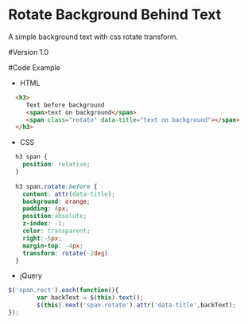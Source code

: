 # Rotate Background Behind Text
A simple background text with css rotate transform.

#Version 
1.0

#Code Example
- HTML

```html
  <h3>
     Text before background 
     <span>text on background</span>
     <span class="rotate" data-title="text on background"></span>
  </h3>
```
- CSS

```css
  h3 span {
    position: relative;
  }
  
  h3 span.rotate:before {
    content: attr(data-title);
    background: orange;
    padding: 4px;
    position:absolute;
    z-index: -1;
    color: transparent;
    right:-5px;
    margin-top: -4px;
    transform: rotate(-2deg)
  }
```
- jQuery

```js
$('span.rect').each(function(){
		var backText = $(this).text();
		$(this).next('span.rotate').attr('data-title',backText);
});
```
